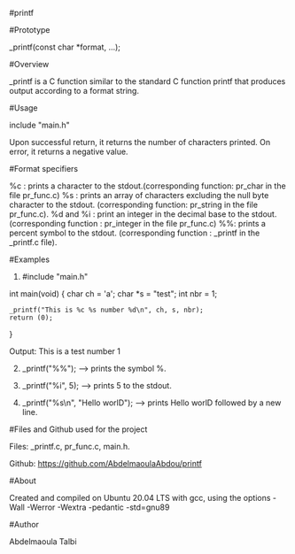 #printf

#Prototype

_printf(const char *format, ...);

#Overview

_printf is a C function similar to the standard C function printf that produces output according to a format string.

#Usage

include "main.h"

Upon successful return, it returns the number of characters printed.
On error, it returns a negative value.

#Format specifiers

%c : prints a character to the stdout.(corresponding function: pr_char in the file pr_func.c)
%s : prints an array of characters excluding the null byte character to the stdout. (corresponding function: pr_string in the file pr_func.c).
%d and %i : print an integer in the decimal base to the stdout. (corresponding function : pr_integer in the file pr_func.c)
%%: prints a percent symbol to the stdout. (corresponding function : _printf in the _printf.c file).

#Examples

1. #include "main.h"

int main(void)
{
	char ch = 'a';
	char *s = "test";
	int nbr = 1;

	_printf("This is %c %s number %d\n", ch, s, nbr);
	return (0);
}

Output:
This is a test number 1

2. _printf("%%"); --> prints the symbol %.

3. _printf("%i", 5); --> prints 5 to the stdout.

4. _printf("%s\n", "Hello worlD"); --> prints Hello worlD followed by a new line.


#Files and Github used for the project

Files: _printf.c, pr_func.c, main.h.

Github: https://github.com/AbdelmaoulaAbdou/printf

#About

Created and compiled on Ubuntu 20.04 LTS with gcc, using the options -Wall -Werror -Wextra -pedantic -std=gnu89

#Author

Abdelmaoula Talbi

